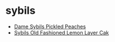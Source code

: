 # sybils

 * [Dame Sybils Pickled Peaches](../../index/d/dame-sybils-pickled-peaches-102086.json)
 * [Sybils Old Fashioned Lemon Layer Cak](../../index/s/sybils-old-fashioned-lemon-layer-cak.json)
